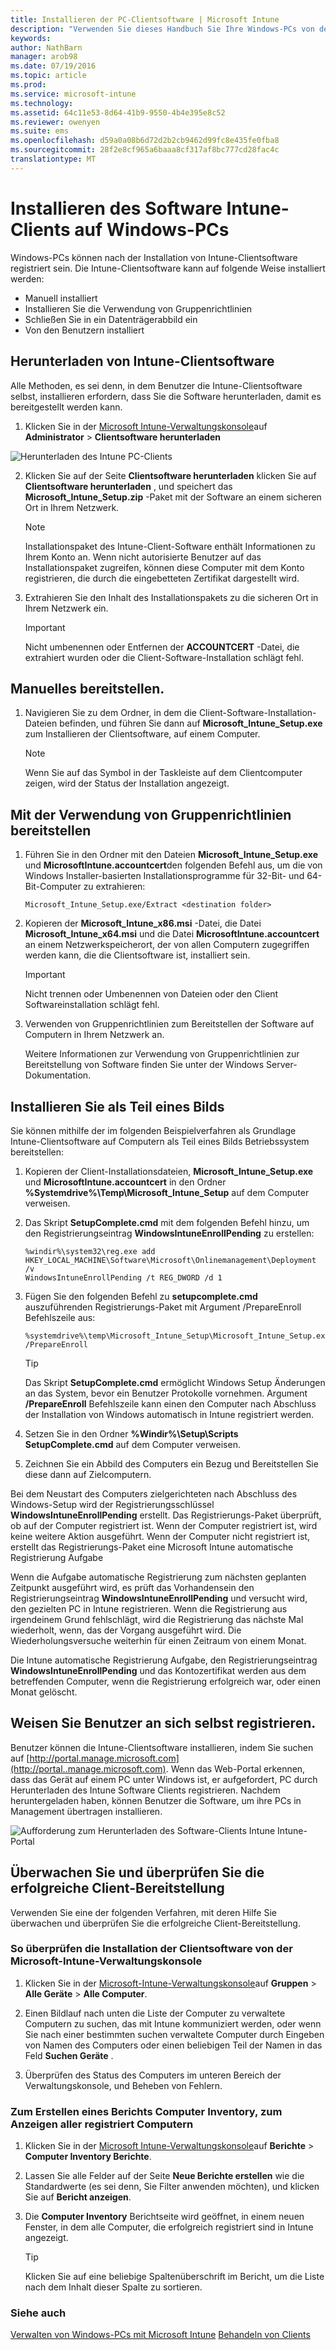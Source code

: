 ```yaml
---
title: Installieren der PC-Clientsoftware | Microsoft Intune
description: "Verwenden Sie dieses Handbuch Sie Ihre Windows-PCs von der Microsoft-Intune-Clientsoftware verwaltete optimal nutzen können."
keywords: 
author: NathBarn
manager: arob98
ms.date: 07/19/2016
ms.topic: article
ms.prod: 
ms.service: microsoft-intune
ms.technology: 
ms.assetid: 64c11e53-8d64-41b9-9550-4b4e395e8c52
ms.reviewer: owenyen
ms.suite: ems
ms.openlocfilehash: d59a0a08b6d72d2b2cb9462d99fc8e435fe0fba8
ms.sourcegitcommit: 28f2e8cf965a6baaa8cf317af8bc777cd28fac4c
translationtype: MT
---
```

# Installieren des Software Intune-Clients auf Windows-PCs
Windows-PCs können nach der Installation von Intune-Clientsoftware registriert sein. Die Intune-Clientsoftware kann auf folgende Weise installiert werden:

- Manuell installiert
- Installieren Sie die Verwendung von Gruppenrichtlinien
- Schließen Sie in ein Datenträgerabbild ein
- Von den Benutzern installiert

## Herunterladen von Intune-Clientsoftware

Alle Methoden, es sei denn, in dem Benutzer die Intune-Clientsoftware selbst, installieren erfordern, dass Sie die Software herunterladen, damit es bereitgestellt werden kann.

1.  Klicken Sie in der [Microsoft Intune-Verwaltungskonsole](https://manage.microsoft.com/)auf **Administrator** &gt; **Clientsoftware herunterladen**

  ![Herunterladen des Intune PC-Clients](../media/pc-sa-client-download.png)

2.  Klicken Sie auf der Seite **Clientsoftware herunterladen** klicken Sie auf **Clientsoftware herunterladen** , und speichert das **Microsoft_Intune_Setup.zip** -Paket mit der Software an einem sicheren Ort in Ihrem Netzwerk.

    > [!NOTE]
    > Installationspaket des Intune-Client-Software enthält Informationen zu Ihrem Konto an. Wenn nicht autorisierte Benutzer auf das Installationspaket zugreifen, können diese Computer mit dem Konto registrieren, die durch die eingebetteten Zertifikat dargestellt wird.

3.  Extrahieren Sie den Inhalt des Installationspakets zu die sicheren Ort in Ihrem Netzwerk ein.

    > [!IMPORTANT]
    > Nicht umbenennen oder Entfernen der **ACCOUNTCERT** -Datei, die extrahiert wurden oder die Client-Software-Installation schlägt fehl.

## Manuelles bereitstellen.

1.  Navigieren Sie zu dem Ordner, in dem die Client-Software-Installation-Dateien befinden, und führen Sie dann auf **Microsoft_Intune_Setup.exe** zum Installieren der Clientsoftware, auf einem Computer.

    > [!NOTE]
    > Wenn Sie auf das Symbol in der Taskleiste auf dem Clientcomputer zeigen, wird der Status der Installation angezeigt.

## Mit der Verwendung von Gruppenrichtlinien bereitstellen

1.  Führen Sie in den Ordner mit den Dateien **Microsoft_Intune_Setup.exe** und **MicrosoftIntune.accountcert**den folgenden Befehl aus, um die von Windows Installer-basierten Installationsprogramme für 32-Bit- und 64-Bit-Computer zu extrahieren:

    ```
    Microsoft_Intune_Setup.exe/Extract <destination folder>
    ```

2.  Kopieren der **Microsoft_Intune_x86.msi** -Datei, die Datei **Microsoft_Intune_x64.msi** und die Datei **MicrosoftIntune.accountcert** an einem Netzwerkspeicherort, der von allen Computern zugegriffen werden kann, die die Clientsoftware ist, installiert sein.

    > [!IMPORTANT]
    > Nicht trennen oder Umbenennen von Dateien oder den Client Softwareinstallation schlägt fehl.

3.  Verwenden von Gruppenrichtlinien zum Bereitstellen der Software auf Computern in Ihrem Netzwerk an.

    Weitere Informationen zur Verwendung von Gruppenrichtlinien zur Bereitstellung von Software finden Sie unter der Windows Server-Dokumentation.

## Installieren Sie als Teil eines Bilds
Sie können mithilfe der im folgenden Beispielverfahren als Grundlage Intune-Clientsoftware auf Computern als Teil eines Bilds Betriebssystem bereitstellen:

1.  Kopieren der Client-Installationsdateien, **Microsoft_Intune_Setup.exe** und **MicrosoftIntune.accountcert** in den Ordner **%Systemdrive%\Temp\Microsoft_Intune_Setup** auf dem Computer verweisen.

2.  Das Skript **SetupComplete.cmd** mit dem folgenden Befehl hinzu, um den Registrierungseintrag **WindowsIntuneEnrollPending** zu erstellen:

    ```
    %windir%\system32\reg.exe add HKEY_LOCAL_MACHINE\Software\Microsoft\Onlinemanagement\Deployment /v
    WindowsIntuneEnrollPending /t REG_DWORD /d 1
    ```

3.  Fügen Sie den folgenden Befehl zu **setupcomplete.cmd** auszuführenden Registrierungs-Paket mit Argument /PrepareEnroll Befehlszeile aus:

    ```
    %systemdrive%\temp\Microsoft_Intune_Setup\Microsoft_Intune_Setup.exe /PrepareEnroll
    ```
    > [!TIP]
    > Das Skript **SetupComplete.cmd** ermöglicht Windows Setup Änderungen an das System, bevor ein Benutzer Protokolle vornehmen. Argument **/PrepareEnroll** Befehlszeile kann einen den Computer nach Abschluss der Installation von Windows automatisch in Intune registriert werden.

4.  Setzen Sie in den Ordner **%Windir%\Setup\Scripts** **SetupComplete.cmd** auf dem Computer verweisen.

5.  Zeichnen Sie ein Abbild des Computers ein Bezug und Bereitstellen Sie diese dann auf Zielcomputern.

Bei dem Neustart des Computers zielgerichteten nach Abschluss des Windows-Setup wird der Registrierungsschlüssel **WindowsIntuneEnrollPending** erstellt. Das Registrierungs-Paket überprüft, ob auf der Computer registriert ist. Wenn der Computer registriert ist, wird keine weitere Aktion ausgeführt. Wenn der Computer nicht registriert ist, erstellt das Registrierungs-Paket eine Microsoft Intune automatische Registrierung Aufgabe

Wenn die Aufgabe automatische Registrierung zum nächsten geplanten Zeitpunkt ausgeführt wird, es prüft das Vorhandensein den Registrierungseintrag **WindowsIntuneEnrollPending** und versucht wird, den gezielten PC in Intune registrieren. Wenn die Registrierung aus irgendeinem Grund fehlschlägt, wird die Registrierung das nächste Mal wiederholt, wenn, das der Vorgang ausgeführt wird. Die Wiederholungsversuche weiterhin für einen Zeitraum von einem Monat.

Die Intune automatische Registrierung Aufgabe, den Registrierungseintrag **WindowsIntuneEnrollPending** und das Kontozertifikat werden aus dem betreffenden Computer, wenn die Registrierung erfolgreich war, oder einen Monat gelöscht.

## Weisen Sie Benutzer an sich selbst registrieren.

Benutzer können die Intune-Clientsoftware installieren, indem Sie suchen auf [http://portal.manage.microsoft.com](http://portal..manage.microsoft.com). Wenn das Web-Portal erkennen, dass das Gerät auf einem PC unter Windows ist, er aufgefordert, PC durch Herunterladen des Intune Software Clients registrieren. Nachdem heruntergeladen haben, können Benutzer die Software, um ihre PCs in Management übertragen installieren.

![Aufforderung zum Herunterladen des Software-Clients Intune Intune-Portal](../media/software-client-download.png)

## Überwachen Sie und überprüfen Sie die erfolgreiche Client-Bereitstellung
Verwenden Sie eine der folgenden Verfahren, mit deren Hilfe Sie überwachen und überprüfen Sie die erfolgreiche Client-Bereitstellung.

### So überprüfen die Installation der Clientsoftware von der Microsoft-Intune-Verwaltungskonsole

1.  Klicken Sie in der [Microsoft-Intune-Verwaltungskonsole](https://manage.microsoft.com/)auf **Gruppen** &gt; **Alle Geräte** &gt; **Alle Computer**.

2.  Einen Bildlauf nach unten die Liste der Computer zu verwaltete Computern zu suchen, das mit Intune kommuniziert werden, oder wenn Sie nach einer bestimmten suchen verwaltete Computer durch Eingeben von Namen des Computers oder einen beliebigen Teil der Namen in das Feld **Suchen Geräte** .

3.  Überprüfen des Status des Computers im unteren Bereich der Verwaltungskonsole, und Beheben von Fehlern.

### Zum Erstellen eines Berichts Computer Inventory, zum Anzeigen aller registriert Computern

1.  Klicken Sie in der [Microsoft Intune-Verwaltungskonsole](https://manage.microsoft.com/)auf **Berichte** &gt; **Computer Inventory Berichte**.

2.  Lassen Sie alle Felder auf der Seite **Neue Berichte erstellen** wie die Standardwerte (es sei denn, Sie Filter anwenden möchten), und klicken Sie auf **Bericht anzeigen**.

3.  Die **Computer Inventory** Berichtseite wird geöffnet, in einem neuen Fenster, in dem alle Computer, die erfolgreich registriert sind in Intune angezeigt.

    > [!TIP]
    > Klicken Sie auf eine beliebige Spaltenüberschrift im Bericht, um die Liste nach dem Inhalt dieser Spalte zu sortieren.


### Siehe auch
[Verwalten von Windows-PCs mit Microsoft Intune](manage-windows-pcs-with-microsoft-intune.md)
[Behandeln von Clients](../troubleshoot/troubleshoot-client-setup-in-microsoft-intune)
